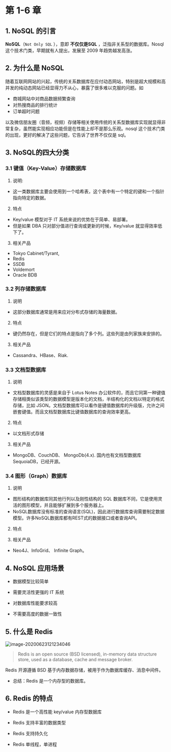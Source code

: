 # 第 1-6 章

## 1.  NoSQL 的引言

**NoSQL**（`Not Only SQL` ），意即 **不仅仅是SQL** ，泛指非关系型的数据库。Nosql 这个技术门类，早期就有人提出，发展至 2009 年趋势越发高涨。

## 2. 为什么是 NoSQL

随着互联网网站的兴起，传统的关系数据库在应付动态网站，特别是超大规模和高并发的纯动态网站已经显得力不从心，暴露了很多难以克服的问题。如

+ 商城网站中对商品数据频繁查询
+ 对热搜商品的排行统计
+ 订单超时问题

以及微信朋友圈（音频，视频）存储等相关使用传统的关系型数据库实现就显得非常复杂，虽然能实现相应功能但是在性能上却不是那么乐观。nosql 这个技术门类的出现，更好的解决了这些问题，它告诉了世界不仅仅是 sql。

## 3. NoSQL的四大分类

### 3.1 键值（Key-Value）存储数据库

1. 说明: 

- 这一类数据库主要会使用到一个哈希表，这个表中有一个特定的键和一个指针指向特定的数据。

2. 特点

- Key/value 模型对于 IT 系统来说的优势在于简单、易部署。  
- 但是如果 DBA 只对部分值进行查询或更新的时候，Key/value 就显得效率低下了。

3. 相关产品

- Tokyo Cabinet/Tyrant,
- Redis
- SSDB
- Voldemort 
- Oracle BDB

### 3.2  列存储数据库

1. 说明

- 这部分数据库通常是用来应对分布式存储的海量数据。

2. 特点

- 键仍然存在，但是它们的特点是指向了多个列。这些列是由列家族来安排的。

3. 相关产品

- Cassandra、HBase、Riak.

### 3.3 文档型数据库

1. 说明

- 文档型数据库的灵感是来自于 Lotus Notes 办公软件的，而且它同第一种键值存储相类似该类型的数据模型是版本化的文档，半结构化的文档以特定的格式存储，比如 JSON。文档型数据库可以看作是键值数据库的升级版，允许之间嵌套键值。而且文档型数据库比键值数据库的查询效率更高。

2. 特点

- 以文档形式存储

3. 相关产品

- MongoDB、CouchDB、 MongoDb(4.x). 国内也有文档型数据库 SequoiaDB，已经开源。

### 3.4 图形（Graph）数据库

1. 说明

- 图形结构的数据库同其他行列以及刚性结构的 SQL 数据库不同，它是使用灵活的图形模型，并且能够扩展到多个服务器上。
- NoSQL数据库没有标准的查询语言(SQL)，因此进行数据库查询需要制定数据模型。许多NoSQL数据库都有REST式的数据接口或者查询API。

2. 特点

3. 相关产品

- Neo4J、InfoGrid、 Infinite Graph。

## 4. NoSQL 应用场景

- 数据模型比较简单

- 需要灵活性更强的 IT 系统

- 对数据库性能要求较高

- 不需要高度的数据一致性

## 5. 什么是 Redis

![image-20200623121234046](https://tva1.sinaimg.cn/large/008i3skNgy1gw3jbrp3n9j31s80fwn1p.jpg)

> Redis is an open source (BSD licensed), in-memory data structure store, used as a database, cache and message broker.

Redis 开源遵循 BSD 基于内存数据存储，被用于作为数据库缓存、消息中间件。

- 总结：Redis 是一个内存型的数据库。

## 6. Redis 的特点

-  Redis 是一个高性能 key/value 内存型数据库

-  Redis 支持丰富的数据类型 

-  Redis 支持持久化 

-  Redis 单线程，单进程